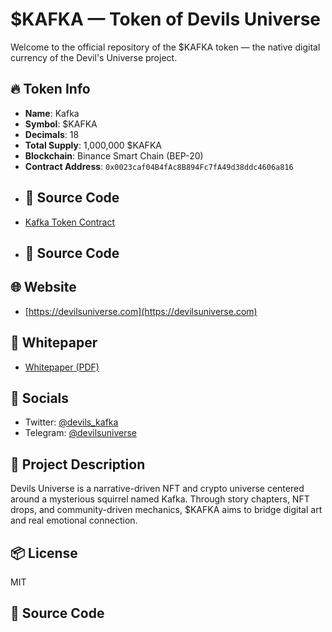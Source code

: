# $KAFKA — Token of Devils Universe

Welcome to the official repository of the $KAFKA token — the native digital currency of the Devil's Universe project.

## 🔥 Token Info
- **Name**: Kafka
- **Symbol**: $KAFKA
- **Decimals**: 18
- **Total Supply**: 1,000,000 $KAFKA
- **Blockchain**: Binance Smart Chain (BEP-20)
- **Contract Address**: `0x0023caf04B4fAc8B894Fc7fA49d38ddc4606a816`
- ## 📜 Source Code
- [Kafka Token Contract](https://bscscan.com/address/0x0023caf04B4fAc8B894Fc7fA49d38ddc4606a816#code)
- ## 📜 Source Code


## 🌐 Website
- [https://devilsuniverse.com](https://devilsuniverse.com)

## 📄 Whitepaper
- [Whitepaper (PDF)](https://github.com/yourusername/kafka-token/blob/main/whitepaper.pdf)

## 🔗 Socials
- Twitter: [@devils_kafka](https://twitter.com/devils_kafka)
- Telegram: [@devilsuniverse](https://t.me/devilsuniverse)

## 🧠 Project Description
Devils Universe is a narrative-driven NFT and crypto universe centered around a mysterious squirrel named Kafka. Through story chapters, NFT drops, and community-driven mechanics, $KAFKA aims to bridge digital art and real emotional connection.

## 📦 License
MIT
## 📜 Source Code

